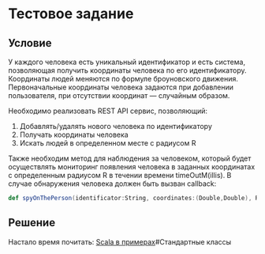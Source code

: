 # Тестовое задание

## Условие

У каждого человека есть уникальный идентификатор и есть система, позволяющая получить координаты человека по его идентификатору. Координаты людей меняются по формуле броуновского движения. Первоначальные координаты человека задаются при добавлении пользователя, при отсутствии координат — случайным образом.

Необходимо реализовать REST API сервис, позволяющий:

1. Добавлять/удалять нового человека по идентификатору
2. Получать координаты человека
3. Искать людей в определенном месте с радиусом R

Также необходим метод для наблюдения за человеком, который будет осуществлять мониторинг появления человека в заданных координатах с определенным радиусом R в течении времени timeOutM(illis). В случае обнаружения человека должен быть вызван callback:

```scala
def spyOnThePerson(identificator:String, coordinates:(Double,Double), R:Int, timeOutM:Int, callback: () => String)
```

## Решение

Настало время почитать: [Scala в примерах](https://ru.wikibooks.org/wiki/Scala_%D0%B2_%D0%BF%D1%80%D0%B8%D0%BC%D0%B5%D1%80%D0%B0%D1%85)#Стандартные классы